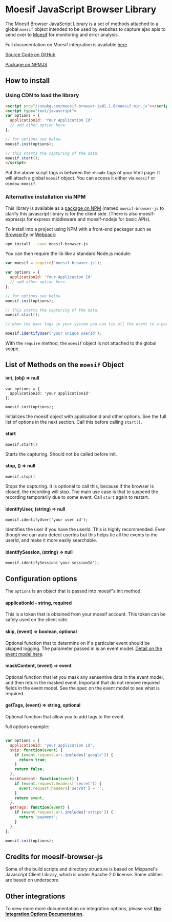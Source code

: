 # Moesif JavaScript Browser Library

The Moesif Browser JavaScript Library is a set of methods attached to a global `moesif` object
intended to be used by websites to capture ajax apis to send over to [Moesif](https://www.moesif.com) 
for monitoring and error analysis.

Full documentation on Moesif integration is available [here](https://www.moesif.com/docs).

[Source Code on GitHub](https://github.com/moesif/moesif-browser-js)

[Package on NPMJS](https://www.npmjs.com/package/moesif-browser-js)

## How to install


### Using CDN to load the library


```html
<script src="//unpkg.com/moesif-browser-js@1.1.0/moesif.min.js"></script>
<script type="text/javascript">
var options = {
  applicationId: 'Your Application Id'
  // add other option here. 
};

// for options see below. 
moesif.init(options);

// this starts the capturing of the data. 
moesif.start(); 
</script>
```

Put the above script tags in between the `<head>` tags of your html page. 
It will attach a global `moesif` object. You can access it either via `moesif` or `window.moesif`.

### Alternative installation via NPM

This library is available as a [package on NPM](https://www.npmjs.com/package/moesif-browser-js) 
(named `moesif-browser-js` to clarify this javascript library is for the client side. (There is also
 moesif-expressjs for express middleware and moesif-nodejs for basic APIs). 

To install into a project using NPM with a front-end packager such as 
[Browserify](http://browserify.org/) or [Webpack](https://webpack.github.io/):

```sh
npm install --save moesif-browser-js
```

You can then require the lib like a standard Node.js module:

```javascript
var moesif = require('moesif-browser-js');

var options = {
  applicationId: 'Your Application Id'
  // add other option here. 
};

// for options see below. 
moesif.init(options);

// this starts the capturing of the data. 
moesif.start(); 

// when the user logs in your system you can tie all the event to a particular user. 

moesif.identifyUser('your unique userId');

```

With the `require` method, the `moesif` object is not attached to the global scope. 

## List of Methods on the `moesif` Object

#### init, (obj) => null

```
var options = {
  applicationId: 'your applicationId'
};

moesif.init(options);

```

Initializes the moesif object with applicationId and other options. See the full list of options 
in the next section. Call this before calling `start()`.

#### start

```
moesif.start()
```

Starts the capturing. Should not be called before init.

#### stop, () => null

```
moesif.stop()
```

Stops the capturing. It is optional to call this, because if the browser is closed, the recording will stop. 
The main use case is that to suspend the recording temporarily due to some event. Call `start` again to restart. 


#### identifyUser, (string) => null

```
moesif.identifyUser('your user id');
```

Identifies the user if you have the userId. This is highly recommended. Even though we can auto
detect userIds but this helps tie all the events to the userId, and make it more easily searchable. 

#### identifySession, (string) => null

```
moesif.identifySession('your sessionId');
```


## Configuration options

The `options` is an object that is passed into moesif's init method. 

#### applicationId - string, required

This is a token that is obtained from your moesif account. This token can be safely used on the 
client side.


#### skip, (event) => boolean, optional

Optional function that to determine on if a particular event should be skipped logging. 
The parameter passed in is an event model. [Detail on the event model here](https://www.moesif.com/docs/api#create-an-event).

#### maskContent, (event) => event

Optional function that let you mask any sensentive data in the event model, and then return
the masked event. Important that do not remove required fields in the event model. See the spec 
on the event model to see what is required. 

#### getTags, (event) => string, optional

Optional function that allow you to add tags to the event. 

full options example: 

```javascript

var options = {
  applicationId: 'your application id',
  skip: function(event) {
    if (event.request.uri.includes('google')) {
      return true;
    }
    return false;
  },
  maskContent: function(event) {
    if (event.request.headers['secret']) {
      event.request.headers['secret'] = '';
    }
    return event;
  },
  getTags: function(event) {
    if (event.request.uri.includes('stripe')) {
      return 'payment';
    }
  }
};

moesif.init(options);

```

## Credits for moesif-browser-js 

Some of the build scripts and directory structure is based on Mixpanel's Javascript Client Library, 
which is under Apache 2.0 license.
Some utilities are based on underscore. 

## Other integrations

To view more more documentation on integration options, please visit __[the Integration Options Documentation](https://www.moesif.com/docs/getting-started/integration-options/).__
